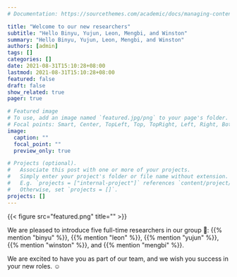 ```yaml
---
# Documentation: https://sourcethemes.com/academic/docs/managing-content/

title: "Welcome to our new researchers"
subtitle: "Hello Binyu, Yujun, Leon, Mengbi, and Winston"
summary: "Hello Binyu, Yujun, Leon, Mengbi, and Winston"
authors: [admin]
tags: []
categories: []
date: 2021-08-31T15:10:28+08:00
lastmod: 2021-08-31T15:10:28+08:00
featured: false
draft: false
show_related: true
pager: true

# Featured image
# To use, add an image named `featured.jpg/png` to your page's folder.
# Focal points: Smart, Center, TopLeft, Top, TopRight, Left, Right, BottomLeft, Bottom, BottomRight.
image:
  caption: ""
  focal_point: ""
  preview_only: true

# Projects (optional).
#   Associate this post with one or more of your projects.
#   Simply enter your project's folder or file name without extension.
#   E.g. `projects = ["internal-project"]` references `content/project/deep-learning/index.md`.
#   Otherwise, set `projects = []`.
projects: []
---
```


{{< figure src="featured.png" title="" >}}

We are pleased to introduce five full-time researchers in our group :wave::
{{% mention "binyu" %}},
{{% mention "leon" %}},
{{% mention "yujun" %}},
{{% mention "winston" %}}, and
{{% mention "mengbi" %}}.

We are excited to have you as part of our team, and we wish you success in your new roles. :relaxed:

